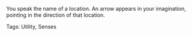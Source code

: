 You speak the name of a location. An arrow appears in your imagination, pointing in the direction of that location.

Tags: Utility, Senses